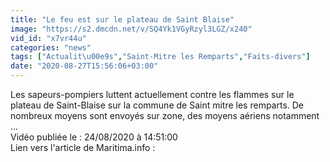 ```yaml
---
title: "Le feu est sur le plateau de Saint Blaise"
image: "https://s2.dmcdn.net/v/SQ4Yk1VGyRzyl3LGZ/x240"
vid_id: "x7vr44u"
categories: "news"
tags: ["Actualit\u00e9s","Saint-Mitre les Remparts","Faits-divers"]
date: "2020-08-27T15:56:06+03:00"
---
```

Les sapeurs-pompiers luttent actuellement contre les flammes sur le plateau de Saint-Blaise sur la commune de Saint mitre les remparts. De nombreux moyens sont envoyés sur zone, des moyens aériens notamment ...  <br>Vidéo publiée le : 24/08/2020 à 14:51:00  <br>Lien vers l'article de Maritima.info :  <br>
